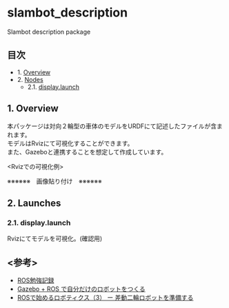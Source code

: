 # slambot_description
Slambot description package

## 目次  
- 1.&nbsp;[Overview](#1-overview)  
- 2.&nbsp;[Nodes](#2-launches)  
  - 2.1.&nbsp;[display.launch](#21-displaylaunch)  
        
## 1. Overview
本パッケージは対向２輪型の車体のモデルをURDFにて記述したファイルが含まれます。  
モデルはRvizにて可視化することができます。  
また、Gazeboと連携することを想定して作成しています。


<Rvizでの可視化例>  

※※※※※※　画像貼り付け　※※※※※※


## 2. Launches
### 2.1. display.launch
Rvizにてモデルを可視化。(確認用)

## <参考>
- [ROS勉強記録](http://ros-robot.blogspot.jp/2010/01/urdf.html)  
- [Gazebo + ROS で自分だけのロボットをつくる](https://qiita.com/RyodoTanaka/items/c3014fd6d0f06d12814f)
- [ROSで始めるロボティクス（3） ー 差動二輪ロボットを準備する](http://bril-tech.blogspot.jp/2016/10/ros3.html)
